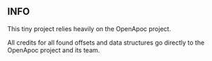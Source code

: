 ## INFO

This tiny project relies heavily on the OpenApoc project.

All credits for all found offsets and data structures go directly to the OpenApoc project and its team. 